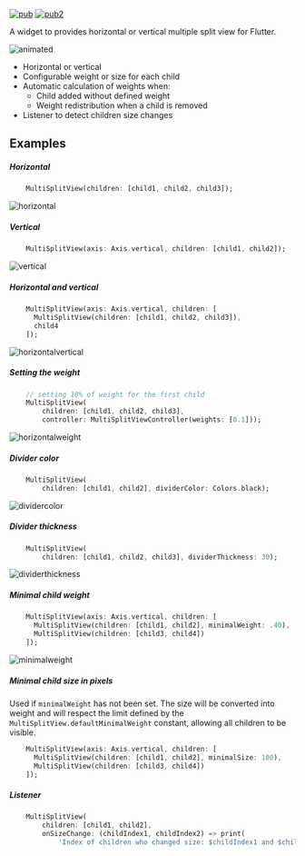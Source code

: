 [![pub](https://img.shields.io/pub/v/multi_split_view.svg)](https://pub.dev/packages/multi_split_view) [![pub2](https://img.shields.io/badge/Flutter-%E2%9D%A4-red)](https://flutter.dev/)

A widget to provides horizontal or vertical multiple split view for Flutter.

![animated](https://raw.githubusercontent.com/caduandrade/multi_split_view_images/main/animated.gif)

* Horizontal or vertical
* Configurable weight or size for each child
* Automatic calculation of weights when:
  * Child added without defined weight
  * Weight redistribution when a child is removed
* Listener to detect children size changes

## Examples

##### Horizontal

```dart
    MultiSplitView(children: [child1, child2, child3]);
```

![horizontal](https://raw.githubusercontent.com/caduandrade/multi_split_view_images/main/horizontal.png)

##### Vertical

```dart
    MultiSplitView(axis: Axis.vertical, children: [child1, child2]);
```

![vertical](https://raw.githubusercontent.com/caduandrade/multi_split_view_images/main/vertical.png)

##### Horizontal and vertical

```dart
    MultiSplitView(axis: Axis.vertical, children: [
      MultiSplitView(children: [child1, child2, child3]),
      child4
    ]);
```

![horizontalvertical](https://raw.githubusercontent.com/caduandrade/multi_split_view_images/main/horizontal_vertical.png)

##### Setting the weight

```dart
    // setting 10% of weight for the first child
    MultiSplitView(
        children: [child1, child2, child3],
        controller: MultiSplitViewController(weights: [0.1]));
```

![horizontalweight](https://raw.githubusercontent.com/caduandrade/multi_split_view_images/main/horizontal_weight.png)

##### Divider color

```dart
    MultiSplitView(
        children: [child1, child2], dividerColor: Colors.black);
```

![dividercolor](https://raw.githubusercontent.com/caduandrade/multi_split_view_images/main/divider_color.png)

##### Divider thickness

```dart
    MultiSplitView(
        children: [child1, child2, child3], dividerThickness: 30);
```

![dividerthickness](https://raw.githubusercontent.com/caduandrade/multi_split_view_images/main/divider_thickness.png)

##### Minimal child weight

```dart
    MultiSplitView(axis: Axis.vertical, children: [
      MultiSplitView(children: [child1, child2], minimalWeight: .40),
      MultiSplitView(children: [child3, child4])
    ]);
```

![minimalweight](https://raw.githubusercontent.com/caduandrade/multi_split_view_images/main/minimal_weight.gif)

##### Minimal child size in pixels

Used if `minimalWeight` has not been set.
The size will be converted into weight and will respect the limit defined by the `MultiSplitView.defaultMinimalWeight` constant, allowing all children to be visible.

```dart
    MultiSplitView(axis: Axis.vertical, children: [
      MultiSplitView(children: [child1, child2], minimalSize: 100),
      MultiSplitView(children: [child3, child4])
    ]);
```

##### Listener

```dart
    MultiSplitView(
        children: [child1, child2],
        onSizeChange: (childIndex1, childIndex2) => print(
            'Index of children who changed size: $childIndex1 and $childIndex2'));
```